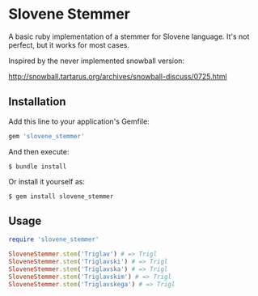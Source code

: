 # Slovene Stemmer

A basic ruby implementation of a stemmer for Slovene language. It's not perfect, but it works for most cases.

Inspired by the never implemented snowball version: 

http://snowball.tartarus.org/archives/snowball-discuss/0725.html

## Installation

Add this line to your application's Gemfile:

```ruby
gem 'slovene_stemmer'
```

And then execute:

    $ bundle install

Or install it yourself as:

    $ gem install slovene_stemmer

## Usage

``` ruby
require 'slovene_stemmer'

SloveneStemmer.stem('Triglav') # => Trigl
SloveneStemmer.stem('Triglavski') # => Trigl
SloveneStemmer.stem('Triglavska') # => Trigl
SloveneStemmer.stem('Triglavskim') # => Trigl
SloveneStemmer.stem('Triglavskega') # => Trigl
```